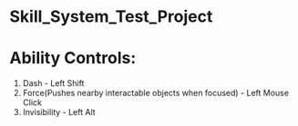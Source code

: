 # Skill\_System\_Test\_Project



# Ability Controls:

1. Dash - Left Shift
2. Force(Pushes nearby interactable objects when focused) - Left Mouse Click
3. Invisibility - Left Alt
